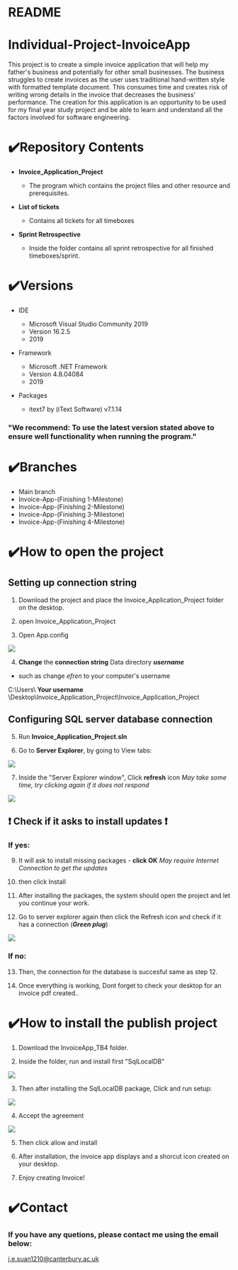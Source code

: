 README
=====

# Individual-Project-InvoiceApp
 This project is to create a simple invoice application that will help my father's business and potentially for other small businesses. The business struggles to create invoices as the user uses traditional hand-written style with formatted template document. This consumes time and creates risk of writing wrong details in the invoice that decreases the business' performance.
  The creation for this application is an opportunity to be used for my final year study project and be able to learn and understand all the factors involved for software engineering. 
 
 # ✔️Repository Contents
 
  * **Invoice_Application_Project**
     * The program which contains the project files and other resource and prerequisites.
 
 * **List of tickets**
     * Contains all tickets for all timeboxes

* **Sprint Retrospective**
     * Inside the folder contains all sprint retrospective for all finished timeboxes/sprint.

# ✔️Versions
* IDE
  * Microsoft Visual Studio Community 2019
  * Version 16.2.5
  * 2019
* Framework 
  * Microsoft .NET Framework
  * Version 4.8.04084
  * 2019

* Packages
    * itext7 by (iText Software) v7.1.14


 ### "**We recommend**: To use the latest version stated above to ensure well functionality when running the program."  
 

# ✔️Branches
* Main branch
* Invoice-App-(Finishing 1-Milestone)
* Invoice-App-(Finishing 2-Milestone)
* Invoice-App-(Finishing 3-Milestone)
* Invoice-App-(Finishing 4-Milestone)
  

# ✔️How to open the project

Setting up connection string
---
1. Download the project and place the Invoice_Application_Project folder on the desktop.

2. open Invoice_Application_Project

3. Open App.config

![](https://i.imgur.com/sSBcpNp.png)

4. **Change** the **connection string** Data directory ***username***
 * such as change *efren* to your computer's username

C:\Users\ **Your username** \Desktop\Invoice_Application_Project\Invoice_Application_Project
  
Configuring SQL server database connection
---------------


5. Run **Invoice_Application_Project.sln**
  
6. Go to **Server Explorer**, by going to View tabs:

![](https://i.imgur.com/f2D0lXn.png)

7. Inside the "Server Explorer window", Click **refresh** icon
*May take some time, try clicking again if it does not respond*

![](https://i.imgur.com/ui4rQDu.png)


## ❗ Check if it asks to install updates ❗

### If yes:

9. It will ask to install missing packages - **click OK**
*May require Internet Connection to get the updates*


10. then click Install

11. After installing the packages, the system should open the project and let you continue your work.

12. Go to server explorer again then click the Refresh icon and check if it has a connection (***Green plug***)

![](https://i.imgur.com/SYPCX4f.png)


### If no: 
13. Then, the connection for the database is succesful same as step 12. 


14. Once everything is working, Dont forget to check your desktop for an invoice pdf created..



# ✔️How to install the publish project

1. Download the InvoiceApp_TB4 folder. 


2. Inside the folder, run and install first "SqlLocalDB" 

![](https://i.imgur.com/7LypdZT.png)



3. Then after installing the SqlLocalDB package, Click and run setup:

![](https://i.imgur.com/EniuFho.png)



4. Accept the agreement

![](https://i.imgur.com/3DwKQgh.png)


5. Then click allow and install



6. After installation, the invoice app displays and a shorcut icon created on your desktop. 


7. Enjoy creating Invoice! 



# ✔️Contact
### If you have any quetions, please contact me using the email below:

j.e.suan1210@canterbury.ac.uk
  
  
  
